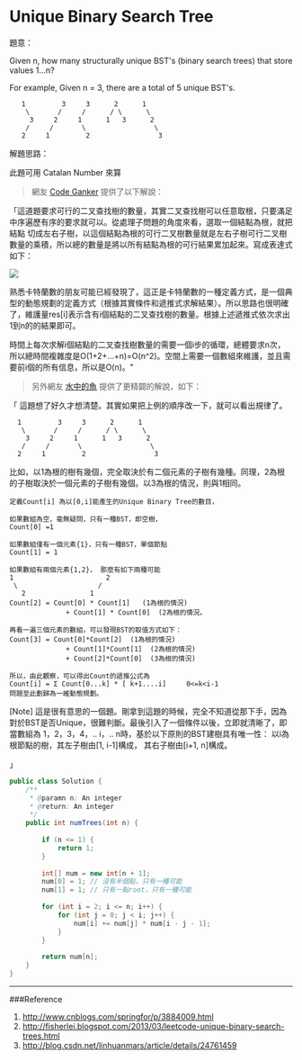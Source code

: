 # Unique Binary Search Tree

題意：

Given n, how many structurally unique BST's (binary search trees) that store values 1...n?

For example,
Given n = 3, there are a total of 5 unique BST's.
```
   1         3     3      2      1
    \       /     /      / \      \
     3     2     1      1   3      2
    /     /       \                 \
   2     1         2                 3
```

解題思路：

此題可用 Catalan Number 來算

>網友 [Code Ganker](http://blog.csdn.net/linhuanmars/article/details/21145563) 提供了以下解說：

「這道題要求可行的二叉查找樹的數量，其實二叉查找樹可以任意取根，只要滿足中序遍歷有序的要求就可以。從處理子問題的角度來看，選取一個結點為根，就把結點
切成左右子樹，以這個結點為根的可行二叉樹數量就是左右子樹可行二叉樹數量的乘積，所以總的數量是將以所有結點為根的可行結果累加起來。寫成表達式如下：

![](http://2.bp.blogspot.com/-aqaV4LBzCnI/UwuKL8OGwlI/AAAAAAAAALM/wJzuSqdm9r8/s1600/catalan.png)

熟悉卡特蘭數的朋友可能已經發現了，這正是卡特蘭數的一種定義方式，是一個典型的動態規劃的定義方式（根據其實條件和遞推式求解結果）。所以思路也很明確了，維護量res[i]表示含有i個結點的二叉查找樹的數量。根據上述遞推式依次求出1到n的的結果即可。

時間上每次求解i個結點的二叉查找樹數量的需要一個i步的循環，總體要求n次，所以總時間複雜度是O(1+2+...+n)=O(n^2)。空間上需要一個數組來維護，並且需要前i個的所有信息，所以是O(n)。"

>另外網友 [水中的魚]() 提供了更精闢的解說，如下：

「 這題想了好久才想清楚。其實如果把上例的順序改一下，就可以看出規律了。 

      1         3     3      2      1
       \       /     /      / \      \
        3     2     1      1   3      2
       /     /       \                 \
      2     1         2                 3
 

   比如，以1為根的樹有幾個，完全取決於有二個元素的子樹有幾種。同理，2為根的子樹取決於一個元素的子樹有幾個。以3為根的情況，則與1相同。

    定義Count[i] 為以[0,i]能產生的Unique Binary Tree的數目，

    如果數組為空，毫無疑問，只有一種BST，即空樹，
    Count[0] =1

    如果數組僅有一個元素{1}，只有一種BST，單個節點
    Count[1] = 1

    如果數組有兩個元素{1,2}， 那麼有如下兩種可能
    1                       2
     \                    /
       2                1
    Count[2] = Count[0] * Count[1]   (1為根的情況)
                  + Count[1] * Count[0]  (2為根的情況。

    再看一遍三個元素的數組，可以發現BST的取值方式如下：
    Count[3] = Count[0]*Count[2]  (1為根的情況)
                  + Count[1]*Count[1]  (2為根的情況)
                  + Count[2]*Count[0]  (3為根的情況)

    所以，由此觀察，可以得出Count的遞推公式為
    Count[i] = Σ Count[0...k] * [ k+1....i]     0<=k<i-1
    問題至此劃歸為一維動態規劃。

   [Note]
    這是很有意思的一個題。剛拿到這題的時候，完全不知道從那下手，因為對於BST是否Unique，很難判斷。最後引入了一個條件以後，立即就清晰了，即
    當數組為 1，2，3，4，.. i，.. n時，基於以下原則的BST建樹具有唯一性：
   以i為根節點的樹，其左子樹由[1, i-1]構成， 其右子樹由[i+1, n]構成。 

」 

```java
public class Solution {
    /**
     * @paramn n: An integer
     * @return: An integer
     */
    public int numTrees(int n) {
        
        if (n <= 1) {
            return 1;
        }
        
        int[] num = new int[n + 1];
        num[0] = 1; // 沒有半個點，只有一種可能
        num[1] = 1; // 只有一點root，只有一種可能
        
        for (int i = 2; i <= n; i++) {
            for (int j = 0; j < i; j++) {
                num[i] += num[j] * num[i - j - 1];
            }
        }
        
        return num[n];
    }
}

```




---
###Reference
1. http://www.cnblogs.com/springfor/p/3884009.html
2. http://fisherlei.blogspot.com/2013/03/leetcode-unique-binary-search-trees.html
3. http://blog.csdn.net/linhuanmars/article/details/24761459
